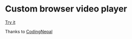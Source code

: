 # Custom browser video player

[Try it](https://youssef-attai.github.io/VideoPlayer)

Thanks to [CodingNepal](https://www.youtube.com/watch?v=-r9TTW0D3t4)
